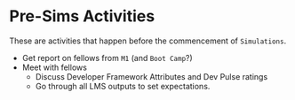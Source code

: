 # Pre-Sims Activities

These are activities that happen before the commencement of `Simulations`.

* Get report on fellows from `M1` (and `Boot Camp`?)
* Meet with fellows
    * Discuss Developer Framework Attributes and Dev Pulse ratings
    * Go through all LMS outputs to set expectations.
